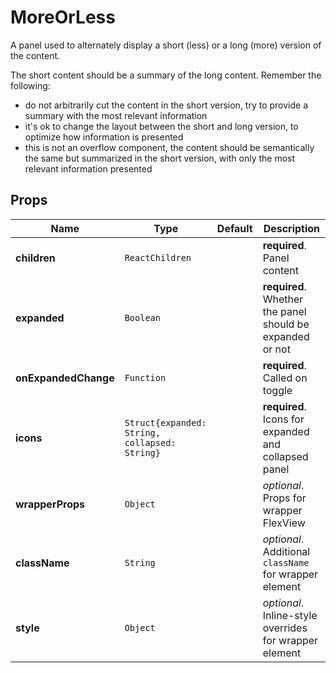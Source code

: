 # MoreOrLess

A panel used to alternately display a short (less) or a long (more) version of the content.

The short content should be a summary of the long content. Remember the following:
- do not arbitrarily cut the content in the short version, try to provide a summary with the most relevant information
- it's ok to change the layout between the short and long version, to optimize how information is presented
- this is not an overflow component, the content should be semantically the same but summarized in the short version, with only the most relevant information presented

## Props
|Name|Type|Default|Description|
|----|----|-------|-----------|
| **children** | <code>ReactChildren</code> |  | **required**. Panel content |
| **expanded** | <code>Boolean</code> |  | **required**. Whether the panel should be expanded or not |
| **onExpandedChange** | <code>Function</code> |  | **required**. Called on toggle |
| **icons** | <code>Struct{expanded: String, collapsed: String}</code> |  | **required**. Icons for expanded and collapsed panel |
| **wrapperProps** | <code>Object</code> |  | *optional*. Props for wrapper FlexView |
| **className** | <code>String</code> |  | *optional*. Additional `className` for wrapper element |
| **style** | <code>Object</code> |  | *optional*. Inline-style overrides for wrapper element |
